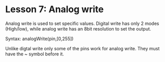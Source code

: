 # Lesson 7: Analog write
Analog write is used to set specific values. Digital write has only 2 modes (High/low), while analog write has an 8bit resolution to set the output.

Syntax: analogWrite(pin,[0,255])

Unlike digtal write only some of the pins work for analog write. They must have the ~ symbol before it.
